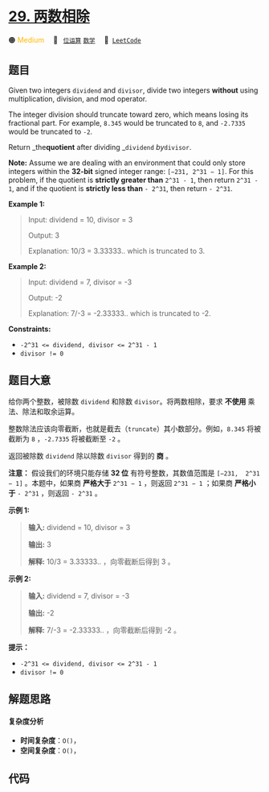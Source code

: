 # [29. 两数相除](https://leetcode.com/problems/divide-two-integers)

🟠 <font color=#ffb800>Medium</font>&emsp; 🔖&ensp; [`位运算`](/tag/bit-manipulation.md) [`数学`](/tag/math.md)&emsp; 🔗&ensp;[`LeetCode`](https://leetcode.com/problems/divide-two-integers)

## 题目

Given two integers `dividend` and `divisor`, divide two integers **without**
using multiplication, division, and mod operator.

The integer division should truncate toward zero, which means losing its
fractional part. For example, `8.345` would be truncated to `8`, and `-2.7335`
would be truncated to `-2`.

Return _the**quotient** after dividing _`dividend` _by_`divisor`.

**Note:** Assume we are dealing with an environment that could only store
integers within the **32-bit** signed integer range: `[−231, 2^31 − 1]`. For
this problem, if the quotient is **strictly greater than** `2^31 - 1`, then
return `2^31 - 1`, and if the quotient is **strictly less than** `- 2^31`, then
return `- 2^31`.

**Example 1:**

> Input: dividend = 10, divisor = 3
>
> Output: 3
>
> Explanation: 10/3 = 3.33333.. which is truncated to 3.

**Example 2:**

> Input: dividend = 7, divisor = -3
>
> Output: -2
>
> Explanation: 7/-3 = -2.33333.. which is truncated to -2.

**Constraints:**

- `-2^31 <= dividend, divisor <= 2^31 - 1`
- `divisor != 0`

## 题目大意

给你两个整数，被除数 `dividend` 和除数 `divisor`。将两数相除，要求 **不使用** 乘法、除法和取余运算。

整数除法应该向零截断，也就是截去（`truncate`）其小数部分。例如，`8.345` 将被截断为 `8` ，`-2.7335` 将被截断至 `-2` 。

返回被除数 `dividend` 除以除数 `divisor` 得到的 **商** 。

**注意：** 假设我们的环境只能存储 **32 位** 有符号整数，其数值范围是 `[−231,  2^31 − 1]` 。本题中，如果商 **严格大于**
`2^31 − 1` ，则返回 `2^31 − 1` ；如果商 **严格小于** `- 2^31` ，则返回 `- 2^31` 。

**示例 1:**

> **输入:** dividend = 10, divisor = 3
>
> **输出:** 3
>
> **解释:** 10/3 = 3.33333.. ，向零截断后得到 3 。

**示例 2:**

> **输入:** dividend = 7, divisor = -3
>
> **输出:** -2
>
> **解释:** 7/-3 = -2.33333.. ，向零截断后得到 -2 。

**提示：**

- `-2^31 <= dividend, divisor <= 2^31 - 1`
- `divisor != 0`

## 解题思路

#### 复杂度分析

- **时间复杂度**：`O()`，
- **空间复杂度**：`O()`，

## 代码

```javascript

```
